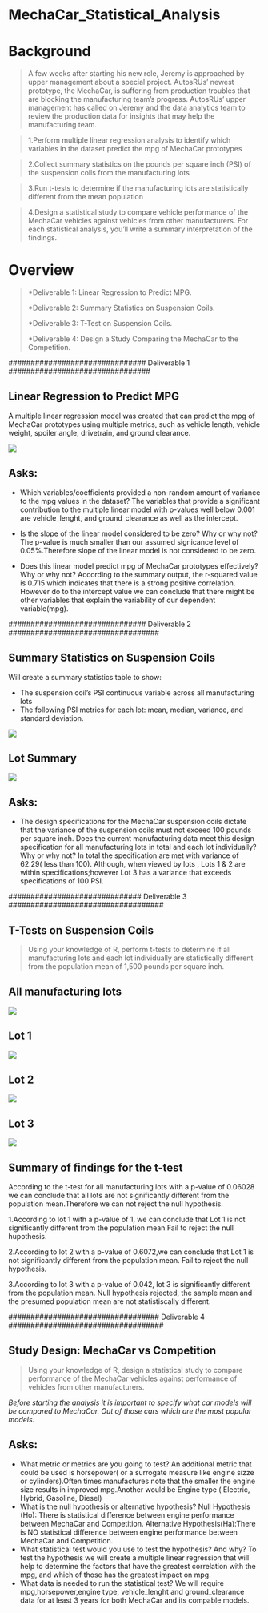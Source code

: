 # MechaCar_Statistical_Analysis

# Background
>A few weeks after starting his new role, Jeremy is approached by upper management about a special project. AutosRUs’ newest prototype, the MechaCar, is suffering from production troubles that are blocking the manufacturing team’s progress. AutosRUs’ upper management has called on Jeremy and the data analytics team to review the production data for insights that may help the manufacturing team.


>1.Perform multiple linear regression analysis to identify which variables in the dataset predict the mpg of MechaCar prototypes

>2.Collect summary statistics on the pounds per square inch (PSI) of the suspension coils from the manufacturing lots

>3.Run t-tests to determine if the manufacturing lots are statistically different from the mean population

>4.Design a statistical study to compare vehicle performance of the MechaCar vehicles against vehicles from other manufacturers. For each statistical analysis, you’ll write a summary interpretation of the findings.


# Overview
> *Deliverable 1: Linear Regression to Predict MPG.
> 
> *Deliverable 2: Summary Statistics on Suspension Coils.
> 
> *Deliverable 3: T-Test on Suspension Coils.
> 
> *Deliverable 4: Design a Study Comparing the MechaCar to the Competition.

############################### Deliverable 1 ################################

## Linear Regression to Predict MPG
A multiple linear regression model was created that can predict the mpg of MechaCar prototypes using multiple metrics, such as vehicle length, vehicle weight, spoiler angle, drivetrain, and ground clearance. 

![](Images/MechaCar_lm.png)
## Asks:

* Which variables/coefficients provided a non-random amount of variance to the mpg values in the dataset?
The variables that provide a significant contribution to the multiple linear model with p-values well below 0.001 are vehicle_lenght, and ground_clearance as well as the intercept. 

* Is the slope of the linear model considered to be zero? Why or why not?
The p-value is much smaller than our assumed signicance level of 0.05%.Therefore slope of the linear model is not considered to be zero.

* Does this linear model predict mpg of MechaCar prototypes effectively? Why or why not?
According to the summary output, the r-squared value is 0.715 which indicates that there is a strong positive correlation. However do to the intercept value we can conclude that there might be other variables that explain the variability of our dependent variable(mpg).

############################### Deliverable 2 ##################################

## Summary Statistics on Suspension Coils
Will create a summary statistics table to show:
* The suspension coil’s PSI continuous variable across all manufacturing lots
* The following PSI metrics for each lot: mean, median, variance, and standard deviation.

![](Images/total_summary.png)

## Lot Summary
![](Images/lot_summary.png)
## Asks:
* The design specifications for the MechaCar suspension coils dictate that the variance of the suspension coils must not exceed 100 pounds per square inch. Does the current manufacturing data meet this design specification for all manufacturing lots in total and each lot individually? Why or why not?
In total the specification are met with variance of 62.29( less than 100). Although, when viewed by lots , Lots 1 & 2 are within specifications;however Lot 3 has a variance that exceeds specifications of 100 PSI.

############################## Deliverable 3 ###################################

## T-Tests on Suspension Coils
>Using your knowledge of R, perform t-tests to determine if all manufacturing lots and each lot individually are statistically different from the population mean of 1,500 pounds per square inch.

## All manufacturing lots
![](Images/all_lots.png)
## Lot 1
![](Images/lot1.png)

## Lot 2
![](Images/lot2.png)

## Lot 3
![](Images/lot3.png)

## Summary of findings for the t-test
According to the t-test for all manufacturing lots with a p-value of 0.06028 we can conclude that all lots are not significantly different from the population mean.Therefore we can not reject the null hypothesis.

1.According to lot 1 with a p-value of 1, we can conclude that Lot 1 is not significantly different from the population mean.Fail to reject the null hupothesis.

2.According to lot 2 with a p-value of 0.6072,we can conclude that Lot 1 is not significantly different from the population mean. Fail to reject the null hypothesis.

3.According to lot 3 with a p-value of 0.042, lot 3 is significantly different from the population mean. Null hypothesis rejected, the sample mean and the presumed population mean are not statistiscally different.

################################## Deliverable 4 ###################################

## Study Design: MechaCar vs Competition
>Using your knowledge of R, design a statistical study to compare performance of the MechaCar vehicles against performance of vehicles from other manufacturers.

*Before starting the analysis it is important to specify what car models will be compared to MechaCar. Out of those cars which are the most popular models.*

## Asks:
* What metric or metrics are you going to test?
An additional metric that could be used is horsepower( or a surrogate measure like engine sizze or cylinders).Often times manufactures note that the smaller the engine size results in improved mpg.Another would be Engine type ( Electric, Hybrid, Gasoline, Diesel)
* What is the null hypothesis or alternative hypothesis?
Null Hypothesis (Ho): There is statistical difference between engine performance between MechaCar and Competition.
Alternative Hypothesis(Ha):There is NO statistical difference between engine performance between MechaCar and Competition.
* What statistical test would you use to test the hypothesis? And why?
To test the hypothesis we will create a multiple linear regression that will help to determine the factors that have the greatest correlation with the mpg, and which of those has the greatest impact on mpg.
* What data is needed to run the statistical test?
We will require mpg,horsepower,engine type, vehicle_lenght and ground_clearance data for at least 3 years for both MechaCar and its compable models.




